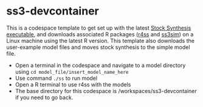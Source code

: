 # ss3-devcontainer

This is a codespace template to get set up with the latest [Stock Synthesis executable](https://github.com/nmfs-stock-synthesis/stock-synthesis/releases/download/v3.30.21/ss_linux), and downloads associated R packages ([r4ss](https://github.com/r4ss/r4ss) and [ss3sim](https://github.com/ss3sim/ss3sim)) on a Linux machine using the latest R version. This template also downloads the user-example model files and moves stock synthesis to the simple model file.

- Open a terminal in the codespace and navigate to a model directory using ```cd model_file/insert_model_name_here```
- Use command `./ss` to run model
- Open a R terminal to use r4ss with the models
- The base directory for this codespace is /workspaces/ss3-devcontainer if you need to go back.